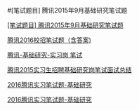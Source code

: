 #[笔试题目] 腾讯2015年9月基础研究笔试题

[[笔试题目] 腾讯2015年9月基础研究笔试题](http://blog.csdn.net/eastmount/article/details/48246649)

[腾讯2016校招笔试题（含答案)](http://blog.csdn.net/liangzhaoyang1/article/details/50973727)

[腾讯-基础研究-实习岗 笔试 ](http://blog.csdn.net/u014540717/article/details/51045943)

[腾讯2015实习生招聘基础研究岗笔试面试总结 ](http://blog.csdn.net/sherry_0009/article/details/48225097)

[2016腾讯实习笔试题-基础研究](http://fanwen.wenku1.com/article/18899815.html)

[2016腾讯实习笔试题-基础研究](http://fanwen.wenku1.com/article/18899815.html)
